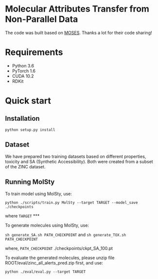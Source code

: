 # Molecular Attributes Transfer from Non-Parallel Data
The code was built based on [MOSES](https://github.com/molecularsets/moses). Thanks a lot for their code sharing!

# Requirements
+ Python 3.6
+ PyTorch 1.6
+ CUDA 10.2
+ RDKit

# Quick start
## Installation
`python setup.py install`

## Dataset
We have prepared two training datasets based on different properties, toxicity and SA (Synthetic Accessibility). Both were created from a subset of the ZINC dataset.

## Running MolSty
To train model using MolSty, use:

`python ./scripts/train.py MolSty --target TARGET --model_save ./checkpoints`

where `TARGET` ***

To generate molecules using MolSty, use:

`sh generate_SA.sh PATH_CHECKPOINT` and `sh generate_TOX.sh PATH_CHECKPOINT`

where, `PATH_CHECKPOINT` ./checkpoints/ckpt_SA_100.pt

To evaluate the generated molecules, please unzip file ROOT/eval/zinc_all_alerts_pred.zip first, and use:

`python ./eval/eval.py --target TARGET`
